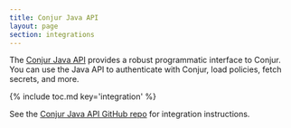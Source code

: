 ```yaml
---
title: Conjur Java API
layout: page
section: integrations
---
```


The [Conjur Java API](https://github.com/cyberark/conjur-api-java) provides a
robust programmatic interface to Conjur. You can use the Java API to authenticate
with Conjur, load policies, fetch secrets, and more.

{% include toc.md key='integration' %}

See the [Conjur Java API GitHub repo](https://github.com/cyberark/conjur-api-java)
for integration instructions.
